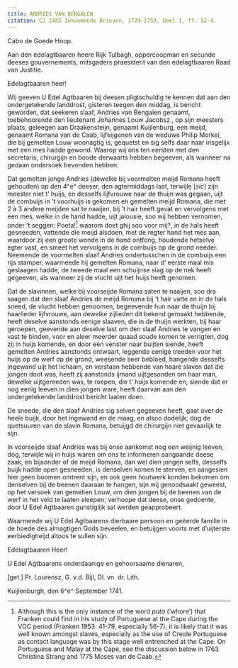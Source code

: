 ```yaml
---
title: ANDRIES VAN BENGALEN
citation: CJ 2485 Inkoomende Brieven, 1729-1759, Deel 1, ff. 52-4.
---
```


Cabo de Goede Hoop.

Aan den edelagtbaaren heere Rijk Tulbagh, oppercoopman en secunde deeses gouvernements, mitsgaders praesident van den edelagtbaaren Raad van Justitie.

Edelagtbaaren heer!

Wij geeven U Edel Agtbaaren bij deesen pligtschuldig te kennen dat aan den ondergetekende landdrost, gisteren teegen den middag, is bericht geworden, dat seekeren slaaf, Andries van Bengalen genaamt, toebehoorende den lieutenant Johannes Louw Jacobsz., op sijn meesters plaats, geleegen aan Draakensteijn, genaamt Kuijlenburg, een meijd, genaamt Romana van de Caab, lijfeijgenen van de weduwe Philip Morkel, die bij gemelten Louw woonagtig is, gequetst en sig selfs daar naar insgelijx met een mes hadde gewond. Waarop wij ons ten eersten met den secretaris, chirurgijn en boode derwaarts hebben begeeven, als wanneer na gedaan ondersoek bevonden hebben:

Dat gemelten jonge Andries (dewelke bij voormelten meijd Romana heeft gehouden) op den 4^e^ deeser, den agtermiddags laat, terwijle \[*sic*\] zijn meester niet t’ huijs, en desselfs lijfvrouwe naar de thuijn was gegaan, uijt de combuijs in ’t voorhuijs is gekomen en gemelten meijd Romana, die met 2 à 3 andere meijden sat te naaijen, bij ’t hair heeft gevat en vervolgens met een mes, welke in de hand hadde, uijt jalousie, soo wij hebben vernomen, onder ’t seggen: Poeta![^1] waarom doet ghij soo voor mij?, in de hals heeft gesneeden, vattende die meijd alsdoen, met de regter hand het mes aan, waardoor zij een groote wonde in de hand ontfong, houdende hetselve egter vast, en smeet het vervolgens in de combuijs op de grond needer. Neemende de voormelten slaaf Andries ondertusschen in de combuijs een rijs stamper, waarmeede hij gemelten Romana, naar d’ eerste maal mis geslaagen hadde, de tweede maal een schuijnse slag op de nek heeft gegeeven, als wanneer zij de vlucht uijt het huijs heeft genomen.

Dat de slavinnen, welke bij voorseijde Romana saten te naaijen, soo dra saagen dat den slaaf Andries de meijd Romana bij ’t hair vatte en in de hals sneed, de vlucht hebben genoomen, begeevende hun naar de thuijn bij haarlieder lijfvrouwe, aan dewelke zijlieden dit bekend gemaakt hebbende, heeft deselve aanstonds eenige slaaven, die in de thuijn werkten, bij haar geroepen, geevende aan deselve last om den slaaf Andries te vangen en vast te binden, voor en aleer meerder quaad soude komen te verrigten, dog zij in huijs komende, en door een venster naar buijten siende, heeft gemelten Andries aanstonds ontwaart, leggende eenige treeden voor het huijs op de werf op de grond, weesende seer bebloed, hangende desselfs ingewand uijt het lichaam, en verstaan hebbende van haare slaven dat die jongen doot was, heeft zij aanstonds ijmand uijtgesonden om haar man, dewelke uijtgereeden was, te roepen, die t’ huijs komende en, siende dat er nog eenig leeven in dien jongen ware, heeft daarvan aan den ondergetekende landdrost bericht laaten doen.

De sneede, die den slaaf Andries sig selven gegeeven heeft, gaat over de heele buijk, door het ingewand en de maag, en alsoo dodelijk; dog de quetsuuren van de slavin Romana, betuijgd de chirurgijn niet gevaarlijk te sijn.

In voorseijde slaaf Andries was bij onse aankomst nog een weijnig leeven, dog, terwijle wij in huijs waren om ons te informeren aangaande deese zaak, en bijsonder of de meijd Romana, dan wel dien jongen selfs, desselfs buijk hadde open gesneeden, is denselven komen te sterven, en aangesien hier geen boomen omtrent sijn, en ook geen houtwerk konden bekomen om denselven bij de beenen daaraan te hangen, sijn wij genoodsaakt geweest, op het versoek van gemelten Louw, om dien jongen bij de beenen van de werf in het veld te laaten sleepen; verhoope dat deese, onse gedoente, door U Edel Agtbaaren gunstiglijk sal werden geapprobeert.

Waarmeede wij U Edel Agtbaarens dierbaare persoon en geëerde familie in de hoede des almagtigen Gods beveelen, en betuijgen voorts met d’uijterste eerbiedigheijd altoos te sullen sijn.

Edelagtbaaren Heer!

U Edel Agtbaarens onderdaanige en gehoorsaame dienaren,

\[get.\] Pr. Lourensz, G. v.d. Bijl, Dl. vn. dr. Lith.

Kuijlenburgh, den 6^e^ September 1741.

[^1]: Although this is the only instance of the word *puta* (‘whore’) that Franken could find in his study of Portuguese at the Cape during the VOC period (Franken 1953: 41-79, especially 56-7), it is likely that it was well known amongst slaves, especially as the use of Creole Portuguese as contact language was by this stage well entrenched at the Cape. On Portuguese and Malay at the Cape, see the discussion below in 1763 Christina Strang and 1775 Moses van de Caab.
